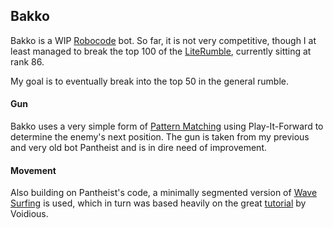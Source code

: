 ## Bakko

Bakko is a WIP [Robocode](http://robocode.sourceforge.net) bot. So far, it is not very competitive, though I at least managed
to break the top 100 of the [LiteRumble](http://literumble.appspot.com/Rankings?game=roborumble), currently sitting at
rank 86.

My goal is to eventually break into the top 50 in the general rumble.

#### Gun
Bakko uses a very simple form of [Pattern Matching](http://robowiki.net/wiki/Pattern_Matching) using
Play-It-Forward to determine the enemy's next position. The gun is taken from my previous
and very old bot Pantheist and is in dire need of improvement.

#### Movement
Also building on Pantheist's code, a minimally segmented version of
[Wave Surfing](http://robowiki.net/wiki/Wave_surfing) is used, which in turn was based heavily on
the great [tutorial](http://robowiki.net/wiki/Wave_Surfing_Tutorial) by Voidious.